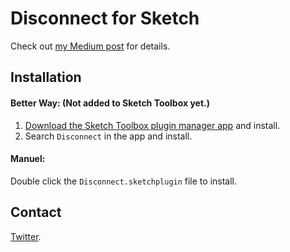 # Disconnect for Sketch

Check out [my Medium post](https://medium.com/@einancunlu/disconnect-for-sketch-sketch-plugins-should-look-great-too-5668276a4014#.r7stxhjm7) for details.

## Installation

#### Better Way: (Not added to Sketch Toolbox yet.)
1. [Download the Sketch Toolbox plugin manager app](http://sketchtoolbox.com) and install.
2. Search `Disconnect` in the app and install.

#### Manuel:
Double click the `Disconnect.sketchplugin` file to install.

## Contact

[Twitter](https://twitter.com/einancunlu).